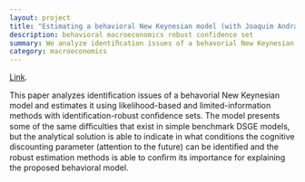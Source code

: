 ```yaml
---
layout: project
title: "Estimating a behavioral New Keynesian model (with Joaquim Andrade and Pedro Cordeiro)"
description: behavioral macroeconomics robust confidence set
summary: We analyze identiﬁcation issues of a behavorial New Keynesian model and estimate it using likelihood-based and limited-information methods with identiﬁcation-robust conﬁdence sets.
category: macroeconomics
---
```


[Link](https://arxiv.org/abs/1912.07601). 

This paper analyzes identiﬁcation issues of a behavorial New Keynesian model and estimates it using likelihood-based and limited-information methods with identiﬁcation-robust conﬁdence sets. The model presents some of the same diﬃculties that exist in simple benchmark DSGE models, but the analytical solution is able to indicate in what conditions the cognitive discounting parameter (attention to the future) can be identiﬁed and the robust estimation methods is able to conﬁrm its importance for explaining the proposed behavioral model.